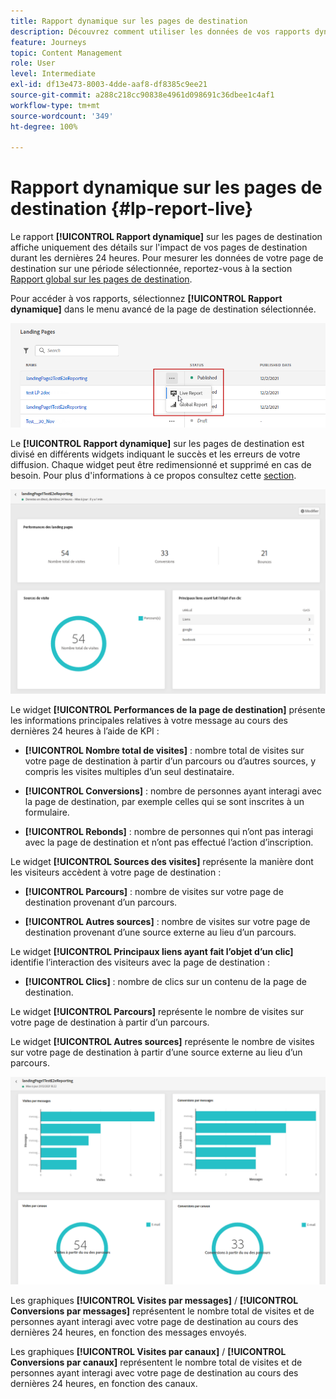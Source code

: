 ```yaml
---
title: Rapport dynamique sur les pages de destination
description: Découvrez comment utiliser les données de vos rapports dynamiques sur les pages de destination
feature: Journeys
topic: Content Management
role: User
level: Intermediate
exl-id: df13e473-8003-4dde-aaf8-df8385c9ee21
source-git-commit: a288c218cc90838e4961d098691c36dbee1c4af1
workflow-type: tm+mt
source-wordcount: '349'
ht-degree: 100%

---
```


# Rapport dynamique sur les pages de destination {#lp-report-live}

Le rapport **[!UICONTROL Rapport dynamique]** sur les pages de destination affiche uniquement des détails sur l&#39;impact de vos pages de destination durant les dernières 24 heures. Pour mesurer les données de votre page de destination sur une période sélectionnée, reportez-vous à la section [Rapport global sur les pages de destination](lp-report-global.md).

Pour accéder à vos rapports, sélectionnez **[!UICONTROL Rapport dynamique]** dans le menu avancé de la page de destination sélectionnée.

![](assets/landing_page_report_1.png)

Le **[!UICONTROL Rapport dynamique]** sur les pages de destination est divisé en différents widgets indiquant le succès et les erreurs de votre diffusion. Chaque widget peut être redimensionné et supprimé en cas de besoin. Pour plus d&#39;informations à ce propos consultez cette [section](live-report.md).

![](assets/landing_page_report_2.png)

Le widget **[!UICONTROL Performances de la page de destination]** présente les informations principales relatives à votre message au cours des dernières 24 heures à l’aide de KPI :

* **[!UICONTROL Nombre total de visites]** : nombre total de visites sur votre page de destination à partir dʼun parcours ou dʼautres sources, y compris les visites multiples dʼun seul destinataire.

* **[!UICONTROL Conversions]** : nombre de personnes ayant interagi avec la page de destination, par exemple celles qui se sont inscrites à un formulaire.

* **[!UICONTROL Rebonds]** : nombre de personnes qui n’ont pas interagi avec la page de destination et n’ont pas effectué l’action d’inscription.

Le widget **[!UICONTROL Sources des visites]** représente la manière dont les visiteurs accèdent à votre page de destination :

* **[!UICONTROL Parcours]** : nombre de visites sur votre page de destination provenant dʼun parcours.

* **[!UICONTROL Autres sources]** : nombre de visites sur votre page de destination provenant d’une source externe au lieu d’un parcours.

Le widget **[!UICONTROL Principaux liens ayant fait l’objet d’un clic]** identifie lʼinteraction des visiteurs avec la page de destination :

* **[!UICONTROL Clics]** : nombre de clics sur un contenu de la page de destination.

Le widget **[!UICONTROL Parcours]** représente le nombre de visites sur votre page de destination à partir dʼun parcours.

Le widget **[!UICONTROL Autres sources]** représente le nombre de visites sur votre page de destination à partir d’une source externe au lieu d’un parcours.

![](assets/landing_page_report_3.png)

Les graphiques **[!UICONTROL Visites par messages]** / **[!UICONTROL Conversions par messages]** représentent le nombre total de visites et de personnes ayant interagi avec votre page de destination au cours des dernières 24 heures, en fonction des messages envoyés.

Les graphiques **[!UICONTROL Visites par canaux]** / **[!UICONTROL Conversions par canaux]** représentent le nombre total de visites et de personnes ayant interagi avec votre page de destination au cours des dernières 24 heures, en fonction des canaux.
